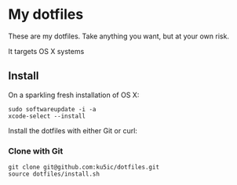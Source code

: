 # My dotfiles

These are my dotfiles. Take anything you want, but at your own risk.

It targets OS X systems

## Install

On a sparkling fresh installation of OS X:

    sudo softwareupdate -i -a
    xcode-select --install

Install the dotfiles with either Git or curl:

### Clone with Git

    git clone git@github.com:ku5ic/dotfiles.git
    source dotfiles/install.sh
